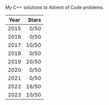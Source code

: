 My C++ solutions to Advent of Code problems.

| Year | Stars |
|------|------:|
| 2015 |  0/50 |
| 2016 |  0/50 |
| 2017 | 10/50 |
| 2018 |  0/50 |
| 2019 | 20/50 |
| 2020 |  0/50 |
| 2021 |  0/50 |
| 2022 | 16/50 |
| 2023 | 10/50 |
